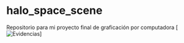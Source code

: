 # halo_space_scene
Repositorio para mi proyecto final de graficación por computadora
[![Evidencias](https://youtu.be/Og7I0rCLgrs)]
